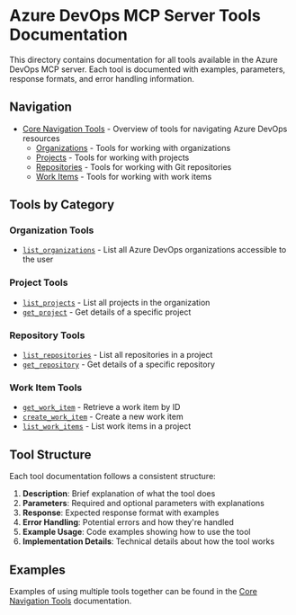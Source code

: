 # Azure DevOps MCP Server Tools Documentation

This directory contains documentation for all tools available in the Azure DevOps MCP server. Each tool is documented with examples, parameters, response formats, and error handling information.

## Navigation

- [Core Navigation Tools](./core-navigation.md) - Overview of tools for navigating Azure DevOps resources
  - [Organizations](./organizations.md) - Tools for working with organizations
  - [Projects](./projects.md) - Tools for working with projects
  - [Repositories](./repositories.md) - Tools for working with Git repositories
  - [Work Items](./work-items.md) - Tools for working with work items

## Tools by Category

### Organization Tools
- [`list_organizations`](./organizations.md#list_organizations) - List all Azure DevOps organizations accessible to the user

### Project Tools
- [`list_projects`](./projects.md#list_projects) - List all projects in the organization
- [`get_project`](./projects.md#get_project) - Get details of a specific project

### Repository Tools
- [`list_repositories`](./repositories.md#list_repositories) - List all repositories in a project
- [`get_repository`](./repositories.md#get_repository) - Get details of a specific repository

### Work Item Tools
- [`get_work_item`](./work-items.md#get_work_item) - Retrieve a work item by ID
- [`create_work_item`](./work-items.md#create_work_item) - Create a new work item
- [`list_work_items`](./work-items.md#list_work_items) - List work items in a project

## Tool Structure

Each tool documentation follows a consistent structure:

1. **Description**: Brief explanation of what the tool does
2. **Parameters**: Required and optional parameters with explanations
3. **Response**: Expected response format with examples
4. **Error Handling**: Potential errors and how they're handled
5. **Example Usage**: Code examples showing how to use the tool
6. **Implementation Details**: Technical details about how the tool works

## Examples

Examples of using multiple tools together can be found in the [Core Navigation Tools](./core-navigation.md#common-use-cases) documentation. 